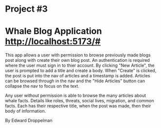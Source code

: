 # Project #3
Whale Blog Application [http://localhost:5173/#](https://hw-3-88a76.web.app/)
=======

This app allows a user with permission to browse previously made blogs post along with create their own blog post. An authentication is required where the user must sign in to thier account. By clicking "New Article", the user is prompted to add a title and create a body. When "Create" is clicked, the post is put into the nav of articles and a timestamp is added. Articles can be browsed through in the nav and the "Hide Articles" button can collapse the nav to focus on the text.

Any user without permission is able to browse the many articles about whale facts. Details like roles, threats, social lives, migration, and common facts. Each has their respective title, when the post was made, then their body of information.

By Edward Droppelman
